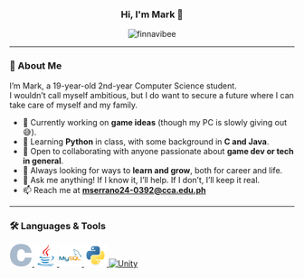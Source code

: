 <h3 align="center">Hi, I'm Mark 👋</h3>

<p align="center"> 
  <img src="https://komarev.com/ghpvc/?username=finnavibee&label=Profile%20views&color=0e75b6&style=flat" alt="finnavibee" /> 
</p>

---

### 👨 About Me  
I’m Mark, a 19-year-old 2nd-year Computer Science student.  
I wouldn’t call myself ambitious, but I do want to secure a future where I can take care of myself and my family.  

- 🔭 Currently working on **game ideas** (though my PC is slowly giving out 😅).  
- 🌱 Learning **Python** in class, with some background in **C and Java**.  
- 👯 Open to collaborating with anyone passionate about **game dev or tech in general**.  
- 🤝 Always looking for ways to **learn and grow**, both for career and life.  
- 💬 Ask me anything! If I know it, I’ll help. If I don’t, I’ll keep it real.  
- 📫 Reach me at **mserrano24-0392@cca.edu.ph**  

---

### 🛠️ Languages & Tools  
<p align="left"> 
  <a href="https://www.cprogramming.com/" target="_blank" rel="noreferrer"> 
    <img src="https://raw.githubusercontent.com/devicons/devicon/master/icons/c/c-original.svg" alt="C" width="40" height="40"/> 
  </a> 
  <a href="https://www.java.com" target="_blank" rel="noreferrer"> 
    <img src="https://raw.githubusercontent.com/devicons/devicon/master/icons/java/java-original.svg" alt="Java" width="40" height="40"/> 
  </a> 
  <a href="https://www.mysql.com/" target="_blank" rel="noreferrer"> 
    <img src="https://raw.githubusercontent.com/devicons/devicon/master/icons/mysql/mysql-original-wordmark.svg" alt="MySQL" width="40" height="40"/> 
  </a> 
  <a href="https://www.python.org" target="_blank" rel="noreferrer"> 
    <img src="https://raw.githubusercontent.com/devicons/devicon/master/icons/python/python-original.svg" alt="Python" width="40" height="40"/> 
  </a> 
  <a href="https://unity.com/" target="_blank" rel="noreferrer"> 
    <img src="https://www.vectorlogo.zone/logos/unity3d/unity3d-icon.svg" alt="Unity" width="40" height="40"/> 
  </a> 
</p>
